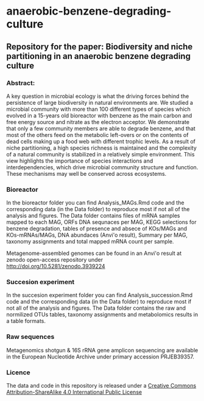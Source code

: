 # anaerobic-benzene-degrading-culture
## Repository for the paper: Biodiversity and niche partitioning in an anaerobic benzene degrading culture
### Abstract:
A key question in microbial ecology is what the driving forces behind the persistence of large biodiversity in natural environments are. We studied a microbial community with more than 100 different types of species which evolved in a 15-years old bioreactor with benzene as the main carbon and free energy source and nitrate as the electron acceptor. We demonstrate that only a few community members are able to degrade benzene, and that most of the others feed on the metabolic left-overs or on the contents of dead cells making up a food web with different trophic levels. As a result of niche partitioning, a high species richness is maintained and the complexity of a natural community is stabilized in a relatively simple environment. This view highlights the importance of species interactions and interdependencies, which drive microbial community structure and function. These mechanisms may well be conserved across ecosystems.

### Bioreactor
In the bioreactor folder you can find Analysis_MAGs.Rmd code and the corresponding data (in the Data folder) to reproduce most if not all of the analysis and figures. 
The Data folder contains files of mRNA samples mapped to each MAG, ORFs DNA sequnaces per MAG, KEGG selections for benzene degradation, tables of presence and absece of KOs/MAGs and KOs-mRNAs/MAGs, DNA abundaces (Anvi'o result), Summary per MAG, taxonomy assignments and total mapped mRNA count per sample.

Metagenome-assembled genomes can be found in an Anvi'o result at zenodo open-access repository under http://doi.org/10.5281/zenodo.3939224

### Succesion experiment
In the succesion experiment folder you can find Analysis_succession.Rmd code and the corresponding data (in the Data folder) to reproduce most if not all of the analysis and figures. 
The Data folder contains the raw and normilized OTUs tables, taxonomy assignments and metabolomics results in a table formats.

### Raw sequences
Metagenomics shotgun \& 16S rRNA gene amplicon sequencing are available in the European Nucleotide Archive under primary accession PRJEB39357.

### Licence
The data and code in this repository is released under a [Creative Commons Attribution-ShareAlike 4.0 International Public License](https://creativecommons.org/licenses/by-sa/4.0/)



